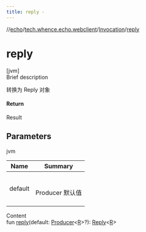 ```yaml
---
title: reply -
---
```

//[echo](../../index.md)/[tech.whence.echo.webclient](../index.md)/[Invocation](index.md)/[reply](reply.md)



# reply  
[jvm]  
Brief description  


转换为 Reply 对象



#### Return  


Result<R>



## Parameters  
  
jvm  
  
|  Name|  Summary| 
|---|---|
| default| <br><br>Producer<R> 默认值<br><br>
  
  
Content  
fun [reply](reply.md)(default: [Producer](../../tech.whence.echo.function/-producer/index.md)<[R](index.md)>?): [Reply](../../tech.whence.echo.container/-reply/index.md)<[R](index.md)>  



